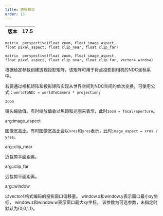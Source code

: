 ```yaml
---
title: 透视投影
order: 15
---
```

| 版本 | 17.5 |
| --- | --- |

`matrix  perspective(float zoom, float image_aspect, float pixel_aspect, float clip_near, float clip_far)`

`matrix  perspective(float zoom, float image_aspect, float pixel_aspect, float clip_near, float clip_far, vector4 window)`

根据给定参数创建透视投影矩阵。该矩阵可用于将点投影到相机的NDC坐标系中。

若要通过相机矩阵和投影矩阵实现从世界空间到NDC空间的单次变换，可使用公式：`worldToNDC = worldToCamera * projection;`

`zoom`

镜头缩放值。有时缩放值会以焦距和光圈来表示，此时`zoom = focal/aperture`。

arg:image_aspect

图像宽高比。有时图像宽高比会以`xres`和`yres`表示，此时`image_aspect = xres / yres`。

arg::clip_near

近裁剪平面距离。

arg::clip_far

远裁剪平面距离。

arg::window

以vector4格式编码的投影窗口偏移量。
window.x和window.y表示窗口最小xy坐标，
window.z和window.w表示窗口最大xy坐标。
该参数为可选参数，未指定时默认为{0,0,1,1}。